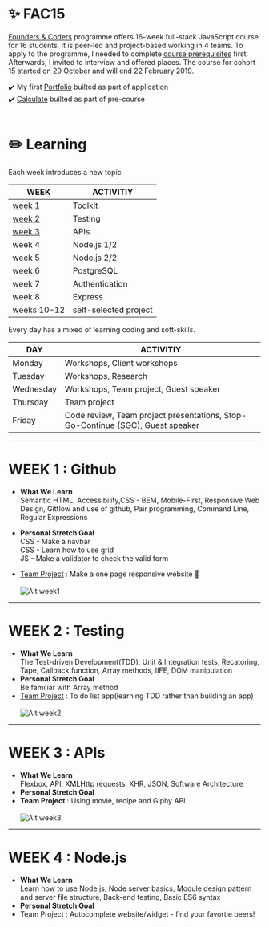 # :sparkles: FAC15 
[Founders & Coders](https://foundersandcoders.com/) programme offers 16-week full-stack JavaScript course for 16 students. It is peer-led and project-based working in 4 teams. To apply to the programme, I needed to complete [course prerequisites](https://foundersandcoders.com/apply/prerequisites/) first. Afterwards, I invited to interview and offered places. The course for cohort 15 started on 29 October and will end 22 February 2019.

:heavy_check_mark: My first [Portfolio](https://whooolia.github.io/First-Portfolio/) builted as part of application<br>
:heavy_check_mark: [Calculate](https://whooolia.github.io/Calculator/) builted as part of pre-course
<br><br>

# :pencil2: Learning
Each week introduces a new topic

| WEEK  | ACTIVITIY |
| ------------- | ------------- |
|  [week 1](#week-1--github)  | Toolkit   |
|  [week 2](#week-2--testing)  | Testing   |
|  [week 3](#week-3--apis)  |  APIs     | 
|  week 4  | Node.js 1/2 |
|  week 5  | Node.js 2/2 |
|  week 6  | PostgreSQL |
|  week 7  | Authentication |
|  week 8  | Express |
|  weeks 10-12  | self-selected project |

Every day has a mixed of learning coding and soft-skills.

| DAY  | ACTIVITIY |
| ------------- | ------------- |
|  Monday  | Workshops, Client workshops   |
|  Tuesday  | Workshops, Research   |
|  Wednesday  |  Workshops, Team project, Guest speaker    | 
|  Thursday | Team project |
|  Friday  | Code review, Team project presentations, Stop-Go-Continue (SGC), Guest speaker |

--- 
# WEEK 1 : Github
- **What We Learn**
<br>Semantic HTML, Accessibility,CSS - BEM, Mobile-First, Responsive Web Design, Gitflow and use of github, Pair programming, Command Line, Regular Expressions
 
- **Personal Stretch Goal**
<br>CSS - Make a navbar
<br>CSS - Learn how to use grid
<br>JS - Make a validator to check the valid form
  
- [Team Project](https://fac-15.github.io/CC/) : Make a one page responsive website :muscle: <br><br>
![Alt week1](https://user-images.githubusercontent.com/36998110/48662677-36713300-ea7d-11e8-8799-c3c8a30ed7db.png)
---

# WEEK 2 : Testing
- **What We Learn**
<br> The Test-driven Development(TDD), Unit & Integration tests, Recatoring, Tape, Callback function, Array methods, IIFE, DOM manipulation
- **Personal Stretch Goal**
<br>Be familiar with Array method
- [Team Project](https://fac-15.github.io/CC_toDoList/) : To do list app(learning TDD rather than building an app) <br><br>
![Alt week2](https://user-images.githubusercontent.com/36998110/48662731-ff4f5180-ea7d-11e8-90df-49123ad08517.png)
---

# WEEK 3 : APIs
- **What We Learn**
<br> Flexbox, API, XMLHttp requests, XHR, JSON, Software Architecture
- **Personal Stretch Goal**
- **Team Project** : Using movie, recipe and Giphy API <br><br> 
![Alt week3](https://user-images.githubusercontent.com/36998110/48866230-094cb980-edca-11e8-97a9-a39f35b02323.png)

---

# WEEK 4 : Node.js
- **What We Learn**
<br> Learn how to use Node.js, Node server basics, Module design pattern and server file structure, Back-end testing, Basic ES6 syntax
- **Personal Stretch Goal**
- Team Project : Autocomplete website/widget - find your favortie beers! <br><br> 




